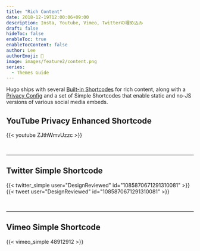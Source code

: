 ```yaml
---
title: "Rich Content"
date: 2018-12-19T12:00:06+09:00
description: Insta, Youtube, Vimeo, Twitterの埋め込み
draft: false
hideToc: false
enableToc: true
enableTocContent: false
author: Lee
authorEmoji: 👺
image: images/feature2/content.png
series:
  - Themes Guide
---
```


Hugo ships with several [Built-in Shortcodes](https://gohugo.io/content-management/shortcodes/#use-hugo-s-built-in-shortcodes) for rich content, along with a [Privacy Config](https://gohugo.io/about/hugo-and-gdpr/) and a set of Simple Shortcodes that enable static and no-JS versions of various social media embeds.

## <!--more-->

## YouTube Privacy Enhanced Shortcode

{{< youtube ZJthWmvUzzc >}}

<br>

---

## Twitter Simple Shortcode

{{< twitter_simple user="DesignReviewed" id="1085870671291310081" >}}
{{< tweet user="DesignReviewed" id="1085870671291310081" >}}

<br>

---

## Vimeo Simple Shortcode

{{< vimeo_simple 48912912 >}}

